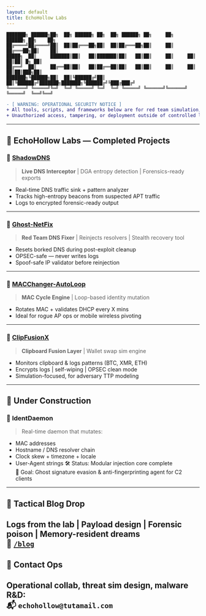 ```yaml
---
layout: default
title: EchoHollow Labs
---
```

```
███████╗ ██████╗██╗  ██╗ ██████╗ ██╗  ██╗ ██████╗ ██╗     ██╗      ██████╗ ██╗    ██╗
██╔════╝██╔════╝██║  ██║██╔═══██╗██║  ██║██╔═══██╗██║     ██║     ██╔═══██╗██║    ██║
█████╗  ██║     ███████║██║   ██║███████║██║   ██║██║     ██║     ██║   ██║██║ █╗ ██║
██╔══╝  ██║     ██╔══██║██║   ██║██╔══██║██║   ██║██║     ██║     ██║   ██║██║███╗██║
███████╗╚██████╗██║  ██║╚██████╔╝██║  ██║╚██████╔╝███████╗███████╗╚██████╔╝╚███╔███╔╝
╚══════╝ ╚═════╝╚═╝  ╚═╝ ╚═════╝ ╚═╝  ╚═╝ ╚═════╝ ╚══════╝╚══════╝ ╚═════╝  ╚══╝╚══╝ 
```
```diff
- [ WARNING: OPERATIONAL SECURITY NOTICE ]
+ All tools, scripts, and frameworks below are for red team simulation, threat analysis, and cybersecurity research only.
+ Unauthorized access, tampering, or deployment outside of controlled labs is illegal and strictly forbidden.
```
---
## 🔧 EchoHollow Labs — Completed Projects
### 🔹 [ShadowDNS](https://github.com/echohollow/ShadowDNS)
> **Live DNS Interceptor** | DGA entropy detection | Forensics-ready exports
- Real-time DNS traffic sink + pattern analyzer
- Tracks high-entropy beacons from suspected APT traffic
- Logs to encrypted forensic-ready output
---
### 🔹 [Ghost-NetFix](https://github.com/echohollow/Ghost-NetFix)
> **Red Team DNS Fixer** | Reinjects resolvers | Stealth recovery tool
- Resets borked DNS during post-exploit cleanup
- OPSEC-safe — never writes logs
- Spoof-safe IP validator before reinjection
---
### 🔹 [MACChanger-AutoLoop](https://github.com/echohollow/macchanger-autoloop)
> **MAC Cycle Engine** | Loop-based identity mutation
- Rotates MAC + validates DHCP every X mins
- Ideal for rogue AP ops or mobile wireless pivoting
---
### 🔹 [ClipFusionX](https://github.com/echohollow/ClipFusionX)
> **Clipboard Fusion Layer** | Wallet swap sim engine
- Monitors clipboard & logs patterns (BTC, XMR, ETH)
- Encrypts logs | self-wiping | OPSEC clean mode
- Simulation-focused, for adversary TTP modeling
---
## 🧪 Under Construction
### 🪪 **IdentDaemon**
> Real-time daemon that mutates:
- MAC addresses
- Hostname / DNS resolver chain
- Clock skew + timezone + locale
- User-Agent strings
🛠️ Status: Modular injection core complete  
🎯 Goal: Ghost signature evasion & anti-fingerprinting agent for C2 clients
---
## 🧠 Tactical Blog Drop
Logs from the lab | Payload design | Forensic poison | Memory-resident dreams  
🔗 [`/blog`](https://echohollow.github.io/blog)
---
## 🧬 Contact Ops
Operational collab, threat sim design, malware R&D:  
📬 `echohollow@tutamail.com`
---
